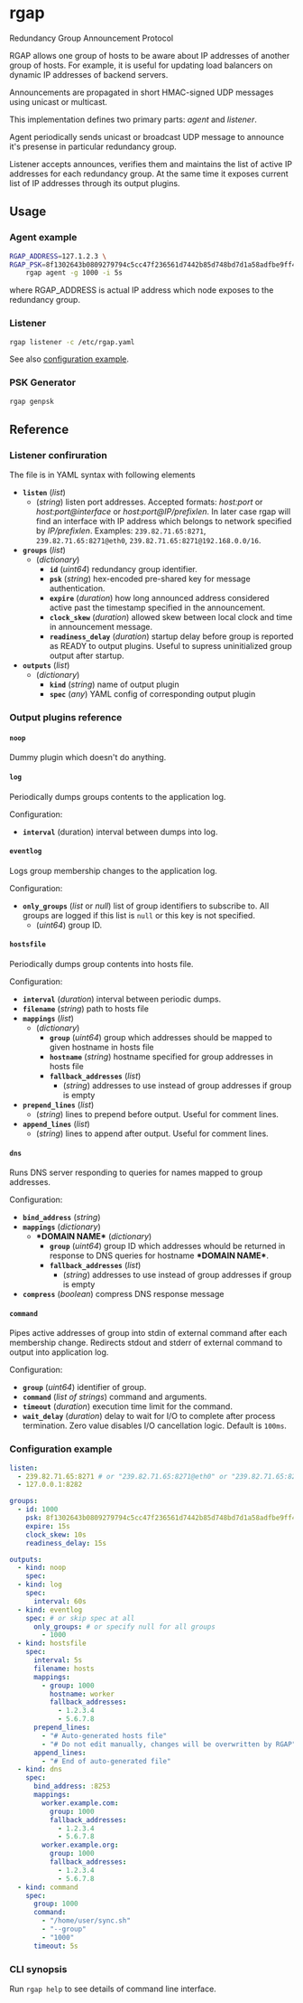 rgap
====

Redundancy Group Announcement Protocol

RGAP allows one group of hosts to be aware about IP addresses of another group of hosts. For example, it is useful for updating load balancers on dynamic IP addresses of backend servers.

Announcements are propagated in short HMAC-signed UDP messages using unicast or multicast.

This implementation defines two primary parts: *agent* and *listener*.

Agent periodically sends unicast or broadcast UDP message to announce it's presense in particular redundancy group.

Listener accepts announces, verifies them and maintains the list of active IP addresses for each redundancy group. At the same time it exposes current list of IP addresses through its output plugins.

## Usage

### Agent example

```sh
RGAP_ADDRESS=127.1.2.3 \
RGAP_PSK=8f1302643b0809279794c5cc47f236561d7442b85d748bd7d1a58adfbe9ff431 \
    rgap agent -g 1000 -i 5s
```

where RGAP\_ADDRESS is actual IP address which node exposes to the redundancy group.

### Listener

```sh
rgap listener -c /etc/rgap.yaml
```

See also [configuration example](#configuration-example).

### PSK Generator

```sh
rgap genpsk
```

## Reference

### Listener confiruration

The file is in YAML syntax with following elements

* **`listen`** (_list_)
    * (_string_) listen port addresses. Accepted formats: _host:port_ or _host:port@interface_ or _host:port@IP/prefixlen_. In later case rgap will find an interface with IP address which belongs to network specified by _IP/prefixlen_. Examples: `239.82.71.65:8271`, `239.82.71.65:8271@eth0`, `239.82.71.65:8271@192.168.0.0/16`.
* **`groups`** (_list_)
    * (_dictionary_)
        * **`id`** (_uint64_) redundancy group identifier.
        * **`psk`** (_string_) hex-encoded pre-shared key for message authentication.
        * **`expire`** (_duration_) how long announced address considered active past the timestamp specified in the announcement.
        * **`clock_skew`** (_duration_) allowed skew between local clock and time in announcement message.
        * **`readiness_delay`** (_duration_) startup delay before group is reported as READY to output plugins. Useful to supress uninitialized group output after startup.
* **`outputs`** (_list_)
    * (_dictionary_)
        * **`kind`** (_string_) name of output plugin
        * **`spec`** (_any_) YAML config of corresponding output plugin

### Output plugins reference

#### `noop`

Dummy plugin which doesn't do anything.

#### `log`

Periodically dumps groups contents to the application log.

Configuration:

* **`interval`** (duration) interval between dumps into log.

#### `eventlog`

Logs group membership changes to the application log.

Configuration:

* **`only_groups`** (_list_ or _null_) list of group identifiers to subscribe to. All groups are logged if this list is `null` or this key is not specified.
    * (_uint64_) group ID.

#### `hostsfile`

Periodically dumps group contents into hosts file.

Configuration:

* **`interval`** (_duration_) interval between periodic dumps.
* **`filename`** (_string_) path to hosts file
* **`mappings`** (_list_)
    * (_dictionary_)
        * **`group`** (_uint64_) group which addresses should be mapped to given hostname in hosts file
        * **`hostname`** (_string_) hostname specified for group addresses in hosts file
        * **`fallback_addresses`** (_list_)
            * (_string_) addresses to use instead of group addresses if group is empty
* **`prepend_lines`** (_list_)
    * (_string_) lines to prepend before output. Useful for comment lines.
* **`append_lines`** (_list_)
    * (_string_) lines to append after output. Useful for comment lines.

#### `dns`

Runs DNS server responding to queries for names mapped to group addresses.

Configuration:

* **`bind_address`** (_string_)
* **`mappings`** (_dictionary_)
    * **\*DOMAIN NAME\*** (_dictionary_)
        * **`group`** (_uint64_) group ID which addresses whould be returned in response to DNS queries for hostname **\*DOMAIN NAME\***.
        * **`fallback_addresses`** (_list_)
            * (_string_) addresses to use instead of group addresses if group is empty
* **`compress`** (_boolean_) compress DNS response message

#### `command`

Pipes active addresses of group into stdin of external command after each membership change. Redirects stdout and stderr of external command to output into application log.

Configuration:

* **`group`** (_uint64_) identifier of group.
* **`command`** (_list of strings_) command and arguments.
* **`timeout`** (_duration_) execution time limit for the command.
* **`wait_delay`** (_duration_) delay to wait for I/O to complete after process termination. Zero value disables I/O cancellation logic. Default is `100ms`.

### Configuration example

```yaml
listen:
  - 239.82.71.65:8271 # or "239.82.71.65:8271@eth0" or "239.82.71.65:8271@192.168.0.0/16"
  - 127.0.0.1:8282

groups:
  - id: 1000
    psk: 8f1302643b0809279794c5cc47f236561d7442b85d748bd7d1a58adfbe9ff431
    expire: 15s
    clock_skew: 10s
    readiness_delay: 15s

outputs:
  - kind: noop
    spec:
  - kind: log
    spec:
      interval: 60s
  - kind: eventlog
    spec: # or skip spec at all
      only_groups: # or specify null for all groups
        - 1000
  - kind: hostsfile
    spec:
      interval: 5s
      filename: hosts
      mappings:
        - group: 1000
          hostname: worker
          fallback_addresses:
            - 1.2.3.4
            - 5.6.7.8
      prepend_lines:
        - "# Auto-generated hosts file"
        - "# Do not edit manually, changes will be overwritten by RGAP"
      append_lines:
        - "# End of auto-generated file"
  - kind: dns
    spec:
      bind_address: :8253
      mappings:
        worker.example.com:
          group: 1000
          fallback_addresses:
            - 1.2.3.4
            - 5.6.7.8
        worker.example.org:
          group: 1000
          fallback_addresses:
            - 1.2.3.4
            - 5.6.7.8
  - kind: command
    spec:
      group: 1000
      command:
        - "/home/user/sync.sh"
        - "--group"
        - "1000"
      timeout: 5s

```
 
### CLI synopsis

Run `rgap help` to see details of command line interface.
